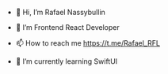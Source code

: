- 👋 Hi, I’m Rafael Nassybullin
- 👀 I’m Frontend React Developer 
- 📫 How to reach me https://t.me/Rafael_RFL

- 🌱 I’m currently learning SwiftUI
